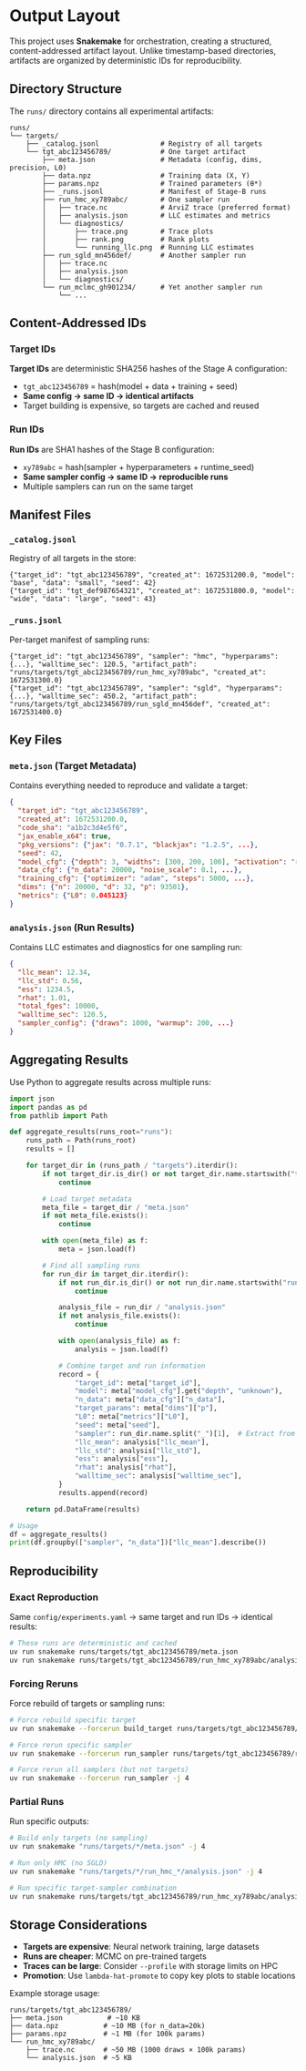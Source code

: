 # Output Layout

This project uses **Snakemake** for orchestration, creating a structured, content-addressed artifact layout. Unlike timestamp-based directories, artifacts are organized by deterministic IDs for reproducibility.

## Directory Structure

The `runs/` directory contains all experimental artifacts:

```
runs/
└── targets/
    ├── _catalog.jsonl               # Registry of all targets
    └── tgt_abc123456789/            # One target artifact
        ├── meta.json                # Metadata (config, dims, precision, L0)
        ├── data.npz                 # Training data (X, Y)
        ├── params.npz               # Trained parameters (θ*)
        ├── _runs.jsonl              # Manifest of Stage-B runs
        ├── run_hmc_xy789abc/        # One sampler run
        │   ├── trace.nc             # ArviZ trace (preferred format)
        │   ├── analysis.json        # LLC estimates and metrics
        │   └── diagnostics/
        │       ├── trace.png        # Trace plots
        │       ├── rank.png         # Rank plots
        │       └── running_llc.png  # Running LLC estimates
        ├── run_sgld_mn456def/       # Another sampler run
        │   ├── trace.nc
        │   ├── analysis.json
        │   └── diagnostics/
        └── run_mclmc_gh901234/      # Yet another sampler run
            └── ...
```

## Content-Addressed IDs

### Target IDs

**Target IDs** are deterministic SHA256 hashes of the Stage A configuration:

- `tgt_abc123456789` = hash(model + data + training + seed)
- **Same config → same ID → identical artifacts**
- Target building is expensive, so targets are cached and reused

### Run IDs

**Run IDs** are SHA1 hashes of the Stage B configuration:

- `xy789abc` = hash(sampler + hyperparameters + runtime_seed)
- **Same sampler config → same ID → reproducible runs**
- Multiple samplers can run on the same target

## Manifest Files

### `_catalog.jsonl`

Registry of all targets in the store:

```jsonl
{"target_id": "tgt_abc123456789", "created_at": 1672531200.0, "model": "base", "data": "small", "seed": 42}
{"target_id": "tgt_def987654321", "created_at": 1672531800.0, "model": "wide", "data": "large", "seed": 43}
```

### `_runs.jsonl`

Per-target manifest of sampling runs:

```jsonl
{"target_id": "tgt_abc123456789", "sampler": "hmc", "hyperparams": {...}, "walltime_sec": 120.5, "artifact_path": "runs/targets/tgt_abc123456789/run_hmc_xy789abc", "created_at": 1672531300.0}
{"target_id": "tgt_abc123456789", "sampler": "sgld", "hyperparams": {...}, "walltime_sec": 450.2, "artifact_path": "runs/targets/tgt_abc123456789/run_sgld_mn456def", "created_at": 1672531400.0}
```

## Key Files

### `meta.json` (Target Metadata)

Contains everything needed to reproduce and validate a target:

```json
{
  "target_id": "tgt_abc123456789",
  "created_at": 1672531200.0,
  "code_sha": "a1b2c3d4e5f6",
  "jax_enable_x64": true,
  "pkg_versions": {"jax": "0.7.1", "blackjax": "1.2.5", ...},
  "seed": 42,
  "model_cfg": {"depth": 3, "widths": [300, 200, 100], "activation": "relu", ...},
  "data_cfg": {"n_data": 20000, "noise_scale": 0.1, ...},
  "training_cfg": {"optimizer": "adam", "steps": 5000, ...},
  "dims": {"n": 20000, "d": 32, "p": 93501},
  "metrics": {"L0": 0.045123}
}
```

### `analysis.json` (Run Results)

Contains LLC estimates and diagnostics for one sampling run:

```json
{
  "llc_mean": 12.34,
  "llc_std": 0.56,
  "ess": 1234.5,
  "rhat": 1.01,
  "total_fges": 10000,
  "walltime_sec": 120.5,
  "sampler_config": {"draws": 1000, "warmup": 200, ...}
}
```

## Aggregating Results

Use Python to aggregate results across multiple runs:

```python
import json
import pandas as pd
from pathlib import Path

def aggregate_results(runs_root="runs"):
    runs_path = Path(runs_root)
    results = []

    for target_dir in (runs_path / "targets").iterdir():
        if not target_dir.is_dir() or not target_dir.name.startswith("tgt_"):
            continue

        # Load target metadata
        meta_file = target_dir / "meta.json"
        if not meta_file.exists():
            continue

        with open(meta_file) as f:
            meta = json.load(f)

        # Find all sampling runs
        for run_dir in target_dir.iterdir():
            if not run_dir.is_dir() or not run_dir.name.startswith("run_"):
                continue

            analysis_file = run_dir / "analysis.json"
            if not analysis_file.exists():
                continue

            with open(analysis_file) as f:
                analysis = json.load(f)

            # Combine target and run information
            record = {
                "target_id": meta["target_id"],
                "model": meta["model_cfg"].get("depth", "unknown"),
                "n_data": meta["data_cfg"]["n_data"],
                "target_params": meta["dims"]["p"],
                "L0": meta["metrics"]["L0"],
                "seed": meta["seed"],
                "sampler": run_dir.name.split("_")[1],  # Extract from run_hmc_xyz
                "llc_mean": analysis["llc_mean"],
                "llc_std": analysis["llc_std"],
                "ess": analysis["ess"],
                "rhat": analysis["rhat"],
                "walltime_sec": analysis["walltime_sec"],
            }
            results.append(record)

    return pd.DataFrame(results)

# Usage
df = aggregate_results()
print(df.groupby(["sampler", "n_data"])["llc_mean"].describe())
```

## Reproducibility

### Exact Reproduction

Same `config/experiments.yaml` → same target and run IDs → identical results:

```bash
# These runs are deterministic and cached
uv run snakemake runs/targets/tgt_abc123456789/meta.json
uv run snakemake runs/targets/tgt_abc123456789/run_hmc_xy789abc/analysis.json
```

### Forcing Reruns

Force rebuild of targets or sampling runs:

```bash
# Force rebuild specific target
uv run snakemake --forcerun build_target runs/targets/tgt_abc123456789/meta.json

# Force rerun specific sampler
uv run snakemake --forcerun run_sampler runs/targets/tgt_abc123456789/run_hmc_xy789abc/analysis.json

# Force rerun all samplers (but not targets)
uv run snakemake --forcerun run_sampler -j 4
```

### Partial Runs

Run specific outputs:

```bash
# Build only targets (no sampling)
uv run snakemake "runs/targets/*/meta.json" -j 4

# Run only HMC (no SGLD)
uv run snakemake "runs/targets/*/run_hmc_*/analysis.json" -j 4

# Run specific target-sampler combination
uv run snakemake runs/targets/tgt_abc123456789/run_hmc_xy789abc/analysis.json
```

## Storage Considerations

- **Targets are expensive**: Neural network training, large datasets
- **Runs are cheaper**: MCMC on pre-trained targets
- **Traces can be large**: Consider `--profile` with storage limits on HPC
- **Promotion**: Use `lambda-hat-promote` to copy key plots to stable locations

Example storage usage:
```
runs/targets/tgt_abc123456789/
├── meta.json           # ~10 KB
├── data.npz           # ~10 MB (for n_data=20k)
├── params.npz         # ~1 MB (for 100k params)
└── run_hmc_xy789abc/
    ├── trace.nc       # ~50 MB (1000 draws × 100k params)
    └── analysis.json  # ~5 KB
```